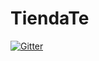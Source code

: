# TiendaTe

[![Gitter](https://badges.gitter.im/TiendaTe/community.svg)](https://gitter.im/TiendaTe/community?utm_source=badge&utm_medium=badge&utm_campaign=pr-badge&utm_content=badge)